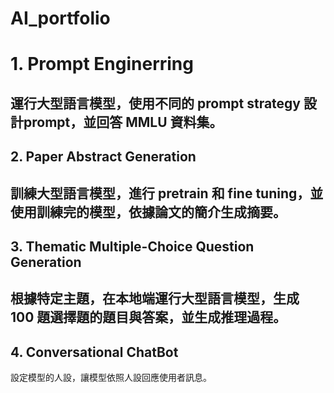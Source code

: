 # AI_portfolio
# 1. Prompt Enginerring

運行大型語言模型，使用不同的 prompt strategy 設計prompt，並回答 MMLU 資料集。
---
## 2. Paper Abstract Generation
訓練大型語言模型，進行 pretrain 和 fine tuning，並使用訓練完的模型，依據論文的簡介生成摘要。
---
## 3. Thematic Multiple-Choice Question Generation
根據特定主題，在本地端運行大型語言模型，生成 100 題選擇題的題目與答案，並生成推理過程。
---
## 4. Conversational ChatBot
設定模型的人設，讓模型依照人設回應使用者訊息。
